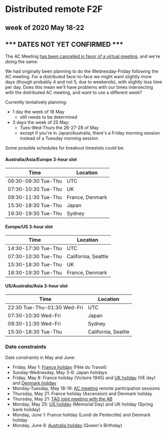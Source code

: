 # Distributed remote F2F
## week of 2020 May 18-22
## *** DATES NOT YET CONFIRMED ***

The AC Meeting [has been cancelled in favor of a virtual meeting](https://lists.w3.org/Archives/Member/w3c-ac-members/2020JanMar/0025.html), and we're doing the same.

We had originally been planning to do the Wednesday-Friday following the AC meeting.  For a distributed face-to-face we might want slightly more days (though probably 4 and not 5, due to weekends), with slightly less time per day.  Does this mean we'll have problems with our times intersecting with the distributed AC meeting, and want to use a different week?

Currently tentatively planning:
* 1 day the week of 18 May
  * still needs to be determined
* 3 days the week of 25 May:
  * Tues-Wed-Thurs the 26-27-28 of May
  * except if you're in Japan/Australia, there's a Friday morning session instead of a Tuesday morning session

Some possible schedules for breakout timeslots could be:

#### Australia/Asia/Europe 3-hour slot

| Time                | Location        |
| ------------------- | --------------- |
| 06:30-09:30 Tue-Thu | UTC             |
| 07:30-10:30 Tue-Thu | UK              |
| 08:30-11:30 Tue-Thu | France, Denmark |
| 15:30-18:30 Tue-Thu | Japan           |
| 16:30-19:30 Tue-Thu | Sydney          |

#### Europe/US 3-hour slot

| Time                | Location            |
| ------------------- | ------------------- |
| 14:30-17:30 Tue-Thu | UTC                 |
| 07:30-10:30 Tue-Thu | California, Seattle |
| 15:30-18:30 Tue-Thu | UK                  |
| 16:30-19:30 Tue-Thu | France, Denmark     |

#### US/Australia/Asia 3-hour slot

| Time                        | Location            |
| --------------------------- | ------------------- |
| 22:30 Tue-Thu-01:30 Wed-Fri | UTC                 |
| 07:30-10:30 Wed-Fri         | Japan               |
| 08:30-11:30 Wed-Fri         | Sydney              |
| 15:30-18:30 Tue-Thu         | California, Seattle |

### Date constraints

Date constraints in May and June:
* Friday, May 1: [France holiday](https://www.service-public.fr/particuliers/vosdroits/F24496) (Fête du Travail)
* Sunday-Wednesday, May 3-6: Japan holidays
* Friday, May 8: France holiday (Victoire 1945) and [UK holiday](https://www.gov.uk/bank-holidays) (VE day) and [Denmark holiday](https://www.timeanddate.com/holidays/denmark/)
* Monday-Tuesday, May 18-19: [AC meeting](https://lists.w3.org/Archives/Member/w3c-ac-members/2020JanMar/0025.html) remote participation sessions
* Thursday, May 21: France holiday (Ascension) and Denmark holiday
* Thursday, May 21: [TAG joint meeting with the AB](https://www.w3.org/Member/wiki/AB/May2020F2fAgenda#Day_4_-_Thursday.2C_21_May)
* Monday, May 25: [US holiday](https://www.opm.gov/policy-data-oversight/pay-leave/federal-holidays/#url=2020) (Memorial Day) and UK holiday (Spring bank holiday)
* Monday, June 1: France holiday (Lundi de Pentecôte) and Denmark holiday
* Monday, June 8: [Australia holiday](https://www.australia.gov.au/about-australia/special-dates-and-events/public-holidays#nsw) (Queen's Birthday)
